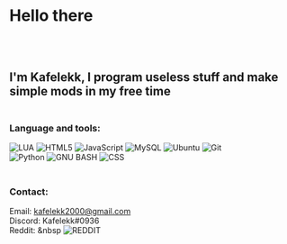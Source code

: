 # Hello there

## <br><br> I'm Kafelekk, I program useless stuff and make <br> simple mods in my free time <br>


###  <br> Language and tools:<br>
![LUA](https://img.shields.io/badge/LUA-%23323330.svg?style=for-the-badge&logo=lua&logoColor=9cf)
![HTML5](https://img.shields.io/badge/html5-%23E34F26.svg?style=for-the-badge&logo=html5&logoColor=white)
![JavaScript](https://img.shields.io/badge/javascript-%23323330.svg?style=for-the-badge&logo=javascript&logoColor=%23F7DF1E)
![MySQL](https://img.shields.io/badge/mysql-%2300f.svg?style=for-the-badge&logo=mysql&logoColor=white)
![Ubuntu](https://img.shields.io/badge/Ubuntu-E95420?style=for-the-badge&logo=ubuntu&logoColor=white)
![Git](https://img.shields.io/badge/git-%23F05033.svg?style=for-the-badge&logo=git&logoColor=white) <br>
![Python](https://img.shields.io/badge/python-%2313f.svg?style=for-the-badge&logo=python&logoColor=yellow)
![GNU BASH](https://img.shields.io/badge/GNU%20BASH-%233F3E44.svg?style=for-the-badge&logo=gnu%20bash&logoColor=lightgrey)
![CSS](https://img.shields.io/badge/CSS3-E95420.svg?style=for-the-badge&logo=CSS3&logoColor=lightgrey)

### <br> Contact:
Email: kafelekk2000@gmail.com <br>
Discord: Kafelekk#0936 <br>
Reddit: &nbsp   ![REDDIT](https://img.shields.io/reddit/user-karma/combined/Kafelekkz?style=for-the-badge)<br>

